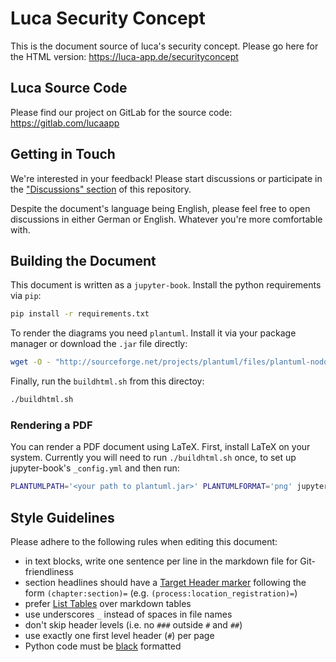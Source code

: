 # Luca Security Concept

This is the document source of luca's security concept.
Please go here for the HTML version: https://luca-app.de/securityconcept

## Luca Source Code

Please find our project on GitLab for the source code: https://gitlab.com/lucaapp

## Getting in Touch

We're interested in your feedback! Please start discussions or participate in the ["Discussions" section](https://github.com/lucaapp/security-concept/discussions) of this repository.

Despite the document's language being English, please feel free to open discussions in either German or English. Whatever you're more comfortable with.

## Building the Document

This document is written as a `jupyter-book`. Install the python requirements via `pip`:

```sh
pip install -r requirements.txt
```

To render the diagrams you need `plantuml`. Install it via your package manager or download the `.jar` file directly:

```sh
wget -O - "http://sourceforge.net/projects/plantuml/files/plantuml-nodot.1.2021.1.jar/download" > plantuml.jar
```

Finally, run the `buildhtml.sh` from this directoy:

```sh
./buildhtml.sh
```

### Rendering a PDF

You can render a PDF document using LaTeX. First, install LaTeX on your system. Currently you will need to run `./buildhtml.sh` once, to set up jupyter-book's `_config.yml` and then run:

```sh
PLANTUMLPATH='<your path to plantuml.jar>' PLANTUMLFORMAT='png' jupyter-book build content --builder pdflatex
```

## Style Guidelines

Please adhere to the following rules when editing this document:

 * in text blocks, write one sentence per line in the markdown file for Git-friendliness
 * section headlines should have a [Target Header marker](https://jupyterbook.org/reference/cheatsheet.html#target-headers) following the form `(chapter:section)=` (e.g. `(process:location_registration)=`)
 * prefer [List Tables](https://jupyterbook.org/reference/cheatsheet.html#tables) over markdown tables
 * use underscores `_` instead of spaces in file names
 * don't skip header levels (i.e. no `###` outside `#` and `##`)
 * use exactly one first level header (`#`) per page
 * Python code must be [black](https://github.com/psf/black) formatted
